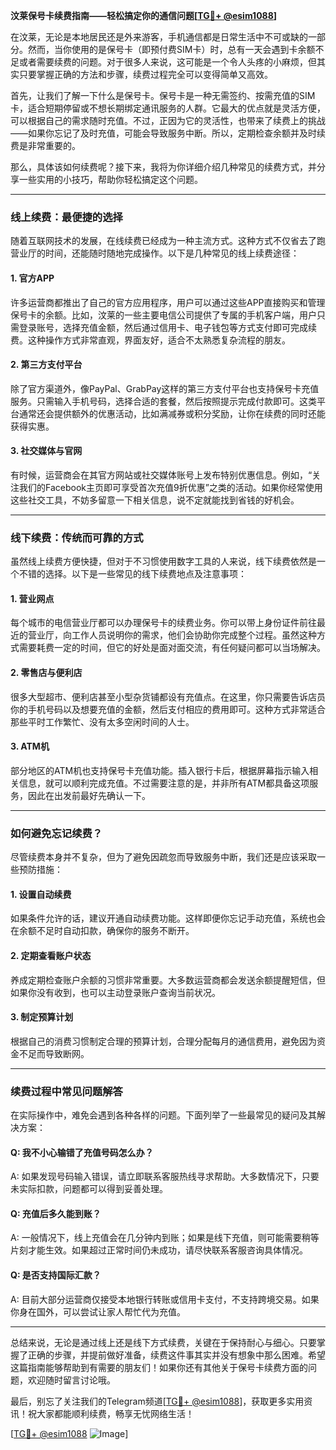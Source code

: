 **汶莱保号卡续费指南——轻松搞定你的通信问题[[TG💪+ @esim1088](https://t.me/s/esim1088)]**

在汶莱，无论是本地居民还是外来游客，手机通信都是日常生活中不可或缺的一部分。然而，当你使用的是保号卡（即预付费SIM卡）时，总有一天会遇到卡余额不足或者需要续费的问题。对于很多人来说，这可能是一个令人头疼的小麻烦，但其实只要掌握正确的方法和步骤，续费过程完全可以变得简单又高效。

首先，让我们了解一下什么是保号卡。保号卡是一种无需签约、按需充值的SIM卡，适合短期停留或不想长期绑定通讯服务的人群。它最大的优点就是灵活方便，可以根据自己的需求随时充值。不过，正因为它的灵活性，也带来了续费上的挑战——如果你忘记了及时充值，可能会导致服务中断。所以，定期检查余额并及时续费是非常重要的。

那么，具体该如何续费呢？接下来，我将为你详细介绍几种常见的续费方式，并分享一些实用的小技巧，帮助你轻松搞定这个问题。

---

### **线上续费：最便捷的选择**

随着互联网技术的发展，在线续费已经成为一种主流方式。这种方式不仅省去了跑营业厅的时间，还能随时随地完成操作。以下是几种常见的线上续费途径：

#### **1. 官方APP**
许多运营商都推出了自己的官方应用程序，用户可以通过这些APP直接购买和管理保号卡的余额。比如，汶莱的一些主要电信公司提供了专属的手机客户端，用户只需登录账号，选择充值金额，然后通过信用卡、电子钱包等方式支付即可完成续费。这种操作方式非常直观，界面友好，适合不太熟悉复杂流程的朋友。

#### **2. 第三方支付平台**
除了官方渠道外，像PayPal、GrabPay这样的第三方支付平台也支持保号卡充值服务。只需输入手机号码，选择合适的套餐，然后按照提示完成付款即可。这类平台通常还会提供额外的优惠活动，比如满减券或积分奖励，让你在续费的同时还能获得实惠。

#### **3. 社交媒体与官网**
有时候，运营商会在其官方网站或社交媒体账号上发布特别优惠信息。例如，“关注我们的Facebook主页即可享受首次充值9折优惠”之类的活动。如果你经常使用这些社交工具，不妨多留意一下相关信息，说不定就能找到省钱的好机会。

---

### **线下续费：传统而可靠的方式**

虽然线上续费方便快捷，但对于不习惯使用数字工具的人来说，线下续费依然是一个不错的选择。以下是一些常见的线下续费地点及注意事项：

#### **1. 营业网点**
每个城市的电信营业厅都可以办理保号卡的续费业务。你可以带上身份证件前往最近的营业厅，向工作人员说明你的需求，他们会协助你完成整个过程。虽然这种方式需要耗费一定的时间，但它的好处是面对面交流，有任何疑问都可以当场解决。

#### **2. 零售店与便利店**
很多大型超市、便利店甚至小型杂货铺都设有充值点。在这里，你只需要告诉店员你的手机号码以及想要充值的金额，然后支付相应的费用即可。这种方式非常适合那些平时工作繁忙、没有太多空闲时间的人士。

#### **3. ATM机**
部分地区的ATM机也支持保号卡充值功能。插入银行卡后，根据屏幕指示输入相关信息，就可以顺利完成充值。不过需要注意的是，并非所有ATM都具备这项服务，因此在出发前最好先确认一下。

---

### **如何避免忘记续费？**

尽管续费本身并不复杂，但为了避免因疏忽而导致服务中断，我们还是应该采取一些预防措施：

#### **1. 设置自动续费**
如果条件允许的话，建议开通自动续费功能。这样即便你忘记手动充值，系统也会在余额不足时自动扣款，确保你的服务不断开。

#### **2. 定期查看账户状态**
养成定期检查账户余额的习惯非常重要。大多数运营商都会发送余额提醒短信，但如果你没有收到，也可以主动登录账户查询当前状况。

#### **3. 制定预算计划**
根据自己的消费习惯制定合理的预算计划，合理分配每月的通信费用，避免因为资金不足而导致断网。

---

### **续费过程中常见问题解答**

在实际操作中，难免会遇到各种各样的问题。下面列举了一些最常见的疑问及其解决方案：

#### **Q: 我不小心输错了充值号码怎么办？**
A: 如果发现号码输入错误，请立即联系客服热线寻求帮助。大多数情况下，只要未实际扣款，问题都可以得到妥善处理。

#### **Q: 充值后多久能到账？**
A: 一般情况下，线上充值会在几分钟内到账；如果是线下充值，则可能需要稍等片刻才能生效。如果超过正常时间仍未成功，请尽快联系客服咨询具体情况。

#### **Q: 是否支持国际汇款？**
A: 目前大部分运营商仅接受本地银行转账或信用卡支付，不支持跨境交易。如果你身在国外，可以尝试让家人帮忙代为充值。

---

总结来说，无论是通过线上还是线下方式续费，关键在于保持耐心与细心。只要掌握了正确的步骤，并提前做好准备，续费这件事其实并没有想象中那么困难。希望这篇指南能够帮助到有需要的朋友们！如果你还有其他关于保号卡续费方面的问题，欢迎随时留言讨论哦。

最后，别忘了关注我们的Telegram频道[[TG💪+ @esim1088](https://t.me/s/esim1088)]，获取更多实用资讯！祝大家都能顺利续费，畅享无忧网络生活！

[[TG💪+ @esim1088](https://t.me/s/esim1088) ![Image](https://i.postimg.cc/4NQfJmqS/Snipaste-2025-05-13-00-14-12.png)]